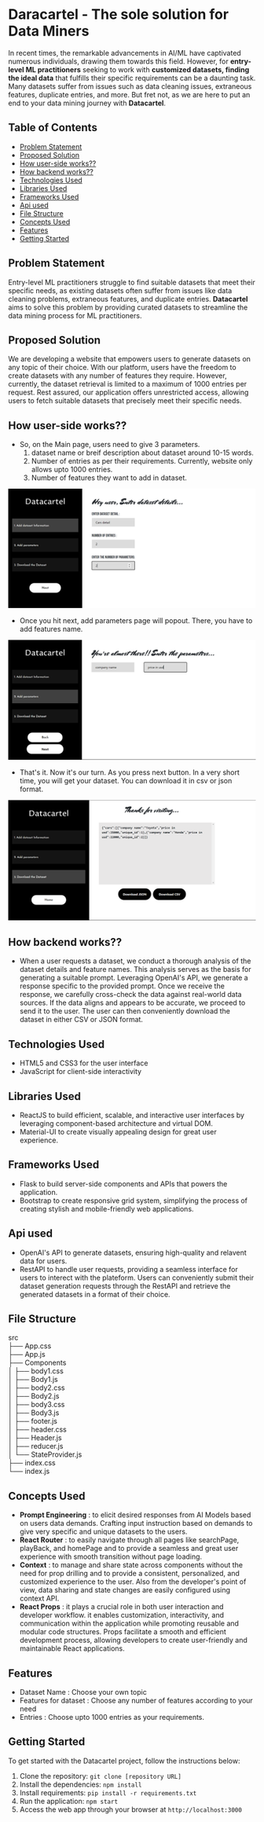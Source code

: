 # Daracartel - The sole solution for Data Miners

In recent times, the remarkable advancements in AI/ML have captivated numerous individuals, drawing them towards this field. However, for **entry-level ML practitioners** seeking to work with **customized datasets, finding the ideal data** that fulfills their specific requirements can be a daunting task. Many datasets suffer from issues such as data cleaning issues, extraneous features, duplicate entries, and more. But fret not, as we are here to put an end to your data mining journey with **Datacartel**.

## Table of Contents

- [Problem Statement](#problem-statement)
- [Proposed Solution](#proposed-solution)
- [How user-side works??](#how-user-side-works)
- [How backend works??](#how-backend-works)
- [Technologies Used](#technologies-used)
- [Libraries Used](#libraries-used)
- [Frameworks Used](#frameworks-used)
- [Api used](#api-used)
- [File Structure](#file-structure)
- [Concepts Used](#concepts-used)
- [Features](#features)
- [Getting Started](#getting-started)

## Problem Statement

Entry-level ML practitioners struggle to find suitable datasets that meet their specific needs, as existing datasets often suffer from issues like data cleaning problems, extraneous features, and duplicate entries. **Datacartel** aims to solve this problem by providing curated datasets to streamline the data mining process for ML practitioners.

## Proposed Solution

We are developing a website that empowers users to generate datasets on any topic of their choice. With our platform, users have the freedom to create datasets with any number of features they require. However, currently, the dataset retrieval is limited to a maximum of 1000 entries per request. Rest assured, our application offers unrestricted access, allowing users to fetch suitable datasets that precisely meet their specific needs.

## How user-side works??

* So, on the Main page, users need to give 3 parameters.
    1. dataset name or breif description about dataset around 10-15 words.
    2. Number of entries as per their requirements. Currently, website only allows upto 1000 entries.
    3. Number of features they want to add in dataset.

![Home Page](/Images/image.png)

* Once you hit next, add parameters page will popout. There, you have to add features name.

![Parameters Page](/Images/image-1.png)

* That's it. Now it's our turn. As you press next button. In a very short time, you will get your dataset. You can download it in csv or json format.

![Final Page](/Images/image-2.png)

## How backend works??

* When a user requests a dataset, we conduct a thorough analysis of the dataset details and feature names. This analysis serves as the basis for generating a suitable prompt. Leveraging OpenAI's API, we generate a response specific to the provided prompt. Once we receive the response, we carefully cross-check the data against real-world data sources. If the data aligns and appears to be accurate, we proceed to send it to the user. The user can then conveniently download the dataset in either CSV or JSON format.

## Technologies Used

- HTML5 and CSS3 for the user interface
- JavaScript for client-side interactivity

## Libraries Used

- ReactJS to build efficient, scalable, and interactive user interfaces by leveraging component-based architecture and virtual DOM.
- Material-UI to create visually appealing design for great user experience.

## Frameworks Used

- Flask to build server-side components and APIs that powers the application.
- Bootstrap to create responsive grid system, simplifying the process of creating stylish and mobile-friendly web applications.

## Api used

- OpenAI's API to generate datasets, ensuring high-quality and relavent data for users.
- RestAPI to handle user requests, providing a seamless interface for users to interect with the plateform. Users can conveniently submit their dataset generation requests through the RestAPI and retrieve the generated datasets in a format of their choice.

## File Structure

src <br>
├── App.css <br>
├── App.js <br>
├── Components <br>
│   ├── body1.css <br>
│   ├── Body1.js <br>
│   ├── body2.css <br>
│   ├── Body2.js <br>
│   ├── body3.css <br>
│   ├── Body3.js <br>
│   ├── footer.js <br>
│   ├── header.css <br>
│   ├── Header.js <br>
│   ├── reducer.js <br> 
│   └── StateProvider.js <br>
├── index.css <br>
└── index.js <br>

## Concepts Used

- <b>Prompt Engineering</b> : to elicit desired responses from AI Models based on users data demands. Crafting input instruction based on demands to give very specific and unique datasets to the users.
- <b>React Router</b> : to easily navigate through all pages like searchPage, playBack, and homePage and to provide a seamless and great user experience with smooth transition without page loading. 
- <b>Context</b> : to manage and share state across components without the need for prop drilling and to provide a consistent, personalized, and customized experience to the user. Also from the developer's point of view, data sharing and state changes are easily configured using context API.
- <b>React Props</b> : it plays a crucial role in both user interaction and developer workflow. it enables customization, interactivity, and communication within the application while promoting reusable and modular code structures. Props facilitate a smooth and efficient development process, allowing developers to create user-friendly and maintainable React applications.

## Features

- Dataset Name : Choose your own topic
- Features for dataset : Choose any number of features according to your need
- Entries : Choose upto 1000 entries as your requirements.

## Getting Started

To get started with the Datacartel project, follow the instructions below:

1. Clone the repository: `git clone [repository URL]`
2. Install the dependencies: `npm install`
3. Install requirements: `pip install -r requirements.txt`
4. Run the application: `npm start`
5. Access the web app through your browser at `http://localhost:3000`
